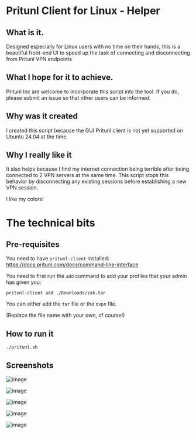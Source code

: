 # Pritunl Client for Linux - Helper

## What is it.
Designed especially for Linux users with no time on their hands, this is a beautiful front-end UI to speed up the task of connecting and disconnecting from  Pritunl VPN endpoints

## What I hope for it to achieve.
Pritunl Inc are welcome to incorporate this script into the tool. If you do, please submit an issue so that other users can be informed. 

## Why was it created
I created this script because the GUI Pritunl client is not yet supported on Ubuntu 24.04 at the time.

## Why I really like it
It also helps because  I find my internet connection being terrible after being connected to 2 VPN servers at the same time. This script stops this behavior by disconnecting any existing sessions before establishing a new VPN session.

I like my colors!

# The technical bits

## Pre-requisites
You need to have `pritunl-client` installed: https://docs.pritunl.com/docs/command-line-interface

You need to first run the `add` command to add your profiles that your admin has given you:
```shell
pritunl-client add ./Downloads/zak.tar
```

You can either add the `tar` file or the `ovpn` file. 

(Replace the file name with your own, of course!)

## How to run it

```shell
./pritunl.sh
```
 
 
 
  

 
## Screenshots

![image](https://github.com/zaakiy/Pritunl-Client-for-Linux-Helper/assets/10609818/3ea770eb-69a8-481b-b8d4-a3ea257698e4)

![image](https://github.com/zaakiy/Pritunl-Client-for-Linux-Helper/assets/10609818/b8bd9430-9c0d-4c9d-aa1f-d0532663c428)

![image](https://github.com/zaakiy/Pritunl-Client-for-Linux-Helper/assets/10609818/eb9b9f41-8568-4fdb-ac5c-38a701a17d84)

![image](https://github.com/zaakiy/Pritunl-Client-for-Linux-Helper/assets/10609818/6ea90c29-cc11-41f2-a95c-c7b8978b86a6)

![image](https://github.com/zaakiy/Pritunl-Client-for-Linux-Helper/assets/10609818/598a6dda-2660-4b86-af74-67938c684163)

